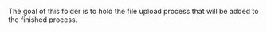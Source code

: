 The goal of this folder is to hold the file upload process that will be added to the finished process.